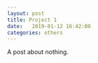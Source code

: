 ```yaml
---
layout: post
title: Project 1
date:   2019-01-12 16:42:00
categories: others
---
```


A post about nothing.
